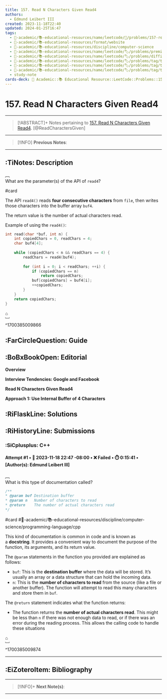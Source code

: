 ```yaml
---
title: 157. Read N Characters Given Read4
authors:
  - Edmund Leibert III
created: 2023-11-18T22:40
updated: 2024-01-25T16:47
tags:
  - 🔴-academic/📚-educational-resources/name/leetcode/🔖/problems/157-read-n-characters-given-read4
  - 🔴-academic/📚-educational-resources/format/website
  - 🔴-academic/📚-educational-resources/discipline/computer-science
  - 🔴-academic/📚-educational-resources/name/leetcode/🏷️/problems/premium/yes
  - 🔴-academic/📚-educational-resources/name/leetcode/🏷️/problems/difficulty/easy
  - 🔴-academic/📚-educational-resources/name/leetcode/🏷️/problems/tag/topic/array
  - 🔴-academic/📚-educational-resources/name/leetcode/🏷️/problems/tag/topic/simulation
  - 🔴-academic/📚-educational-resources/name/leetcode/🏷️/problems/tag/topic/interactive
  - study-note
cards-deck: 🔴 Academic::📚 Educational Resource::LeetCode::Problems::157. Read N Characters Given Read4
---
```


# 157. Read N Characters Given Read4

---

> [!ABSTRACT]+
> Notes pertaining to [157. Read N Characters Given Read4](https://leetcode.com/problems/read-n-characters-given-read4/). [@ReadCharactersGiven]

---

> [!INFO]
> **Previous Notes**:
> 

---

## :TiNotes: Description

﹇<br>
What are the parameter(s) of the API of `read4`?

#card 

The API `read4()` reads **four consecutive characters** from `file`, then writes those characters into the buffer array `buf4`.

The return value is the number of actual characters read.

Example of using the `read4()`:

```cpp
int read(char *buf, int n) {
	int copiedChars = 0, readChars = 4;
	char buf4[4];
	
	while (copiedChars < n && readChars == 4) {
		readChars = read4(buf4);
		
		for (int i = 0; i < readChars; ++i) {
			if (copiedChars == n)
				return copiedChars;
			buf[copiedChars] = buf4[i];
			++copiedChars;    
		}    
	}
	return copiedChars;
}
```

⌂
<br>﹈<br>^1700385009866


## :FarCircleQuestion: Guide

## :BoBxBookOpen: Editorial

**Overview**

**Interview Tendencies: Google and Facebook**

**Read N Characters Given Read4**

**Approach 1: Use Internal Buffer of 4 Characters**

## :RiFlaskLine: Solutions

## :RiHistoryLine: Submissions

### :SiCplusplus: C++

#### **Attempt #1** • 📆 2023-11-18 22:47 -08:00 • ❌ Failed • ⏱️ 0:15:41 • \[Author(s): Edmund Leibert III\]

﹇<br>
What is this type of documentation called?

```cpp
/**
* @param buf Destination buffer
* @param n   Number of characters to read
* @return    The number of actual characters read
*/
```

#card #🔴-academic/📚-educational-resources/discipline/computer-science/programming-language/cpp 

This kind of documentation is common in code and is known as a **docstring**. It provides a convenient way to document the purpose of the function, its arguments, and its return value.

The `@param` statements in the function you provided are explained as follows:

- `buf`: This is the **destination buffer** where the data will be stored. It’s usually an array or a data structure that can hold the incoming data.
- `n`: This is the **number of characters to read** from the source (like a file or another buffer). The function will attempt to read this many characters and store them in `buf`.


The `@return` statement indicates what the function returns:

- The function returns the **number of actual characters read**. This might be less than `n` if there was not enough data to read, or if there was an error during the reading process. This allows the calling code to handle these situations 

⌂
<br>﹈<br>^1700385009874




---

## :EiZoteroItem: Bibliography

---

> [!INFO]+ 
> **Next Note(s)**:
> 

---
